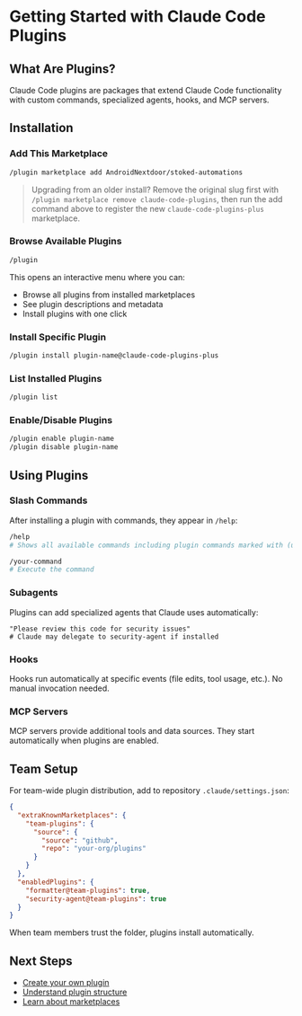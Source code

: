 # Getting Started with Claude Code Plugins

## What Are Plugins?

Claude Code plugins are packages that extend Claude Code functionality with custom commands, specialized agents, hooks, and MCP servers.

## Installation

### Add This Marketplace

```bash
/plugin marketplace add AndroidNextdoor/stoked-automations
```

> Upgrading from an older install? Remove the original slug first with `/plugin marketplace remove claude-code-plugins`, then run the add command above to register the new `claude-code-plugins-plus` marketplace.

### Browse Available Plugins

```bash
/plugin
```

This opens an interactive menu where you can:
- Browse all plugins from installed marketplaces
- See plugin descriptions and metadata
- Install plugins with one click

### Install Specific Plugin

```bash
/plugin install plugin-name@claude-code-plugins-plus
```

### List Installed Plugins

```bash
/plugin list
```

### Enable/Disable Plugins

```bash
/plugin enable plugin-name
/plugin disable plugin-name
```

## Using Plugins

### Slash Commands

After installing a plugin with commands, they appear in `/help`:

```bash
/help
# Shows all available commands including plugin commands marked with (user)

/your-command
# Execute the command
```

### Subagents

Plugins can add specialized agents that Claude uses automatically:

```
"Please review this code for security issues"
# Claude may delegate to security-agent if installed
```

### Hooks

Hooks run automatically at specific events (file edits, tool usage, etc.). No manual invocation needed.

### MCP Servers

MCP servers provide additional tools and data sources. They start automatically when plugins are enabled.

## Team Setup

For team-wide plugin distribution, add to repository `.claude/settings.json`:

```json
{
  "extraKnownMarketplaces": {
    "team-plugins": {
      "source": {
        "source": "github",
        "repo": "your-org/plugins"
      }
    }
  },
  "enabledPlugins": {
    "formatter@team-plugins": true,
    "security-agent@team-plugins": true
  }
}
```

When team members trust the folder, plugins install automatically.

## Next Steps

- [Create your own plugin](creating-plugins.md)
- [Understand plugin structure](plugin-structure.md)
- [Learn about marketplaces](marketplace-guide.md)
